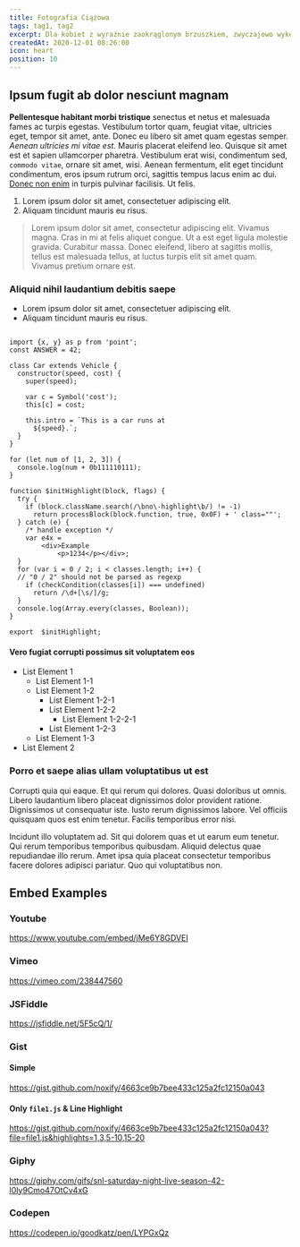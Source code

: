 ```yaml
---
title: Fotografia Ciążowa 
tags: tag1, tag2 
excerpt: Dla kobiet z wyraźnie zaokrąglonym brzuszkiem, zwyczajowo wykonywana pomiędzy 28 a 34 tc. 
createdAt: 2020-12-01 08:26:00 
icon: heart 
position: 10 
---
```


## Ipsum fugit ab dolor nesciunt magnam

**Pellentesque habitant morbi tristique** senectus et netus et malesuada fames ac turpis egestas. Vestibulum tortor quam, feugiat vitae, ultricies eget, tempor sit amet, ante. Donec eu libero sit amet quam egestas semper. _Aenean ultricies mi vitae est._ Mauris placerat eleifend leo. Quisque sit amet est et sapien ullamcorper pharetra. Vestibulum erat wisi, condimentum sed, `commodo vitae`, ornare sit amet, wisi. Aenean fermentum, elit eget tincidunt condimentum, eros ipsum rutrum orci, sagittis tempus lacus enim ac dui. [Donec non enim](#) in turpis pulvinar facilisis. Ut felis.

1.  Lorem ipsum dolor sit amet, consectetuer adipiscing elit.
2.  Aliquam tincidunt mauris eu risus.

> Lorem ipsum dolor sit amet, consectetur adipiscing elit. Vivamus magna. Cras in mi at felis aliquet congue. Ut a est eget ligula molestie gravida. Curabitur massa. Donec eleifend, libero at sagittis mollis, tellus est malesuada tellus, at luctus turpis elit sit amet quam. Vivamus pretium ornare est.

### Aliquid nihil laudantium debitis saepe

*   Lorem ipsum dolor sit amet, consectetuer adipiscing elit.
*   Aliquam tincidunt mauris eu risus.

```js{3,4,15-25}

import {x, y} as p from 'point';
const ANSWER = 42;

class Car extends Vehicle {
  constructor(speed, cost) {
    super(speed);

    var c = Symbol('cost');
    this[c] = cost;

    this.intro = `This is a car runs at
      ${speed}.`;
  }
}

for (let num of [1, 2, 3]) {
  console.log(num + 0b111110111);
}

function $initHighlight(block, flags) {
  try {
    if (block.className.search(/\bno\-highlight\b/) != -1)
      return processBlock(block.function, true, 0x0F) + ' class=""';
  } catch (e) {
    /* handle exception */
    var e4x =
        <div>Example
            <p>1234</p></div>;
  }
  for (var i = 0 / 2; i < classes.length; i++) {
  // "0 / 2" should not be parsed as regexp
    if (checkCondition(classes[i]) === undefined)
      return /\d+[\s/]/g;
  }
  console.log(Array.every(classes, Boolean));
}

export  $initHighlight;
```

#### Vero fugiat corrupti possimus sit voluptatem eos

* List Element 1
  * List Element 1-1
  * List Element 1-2
    * List Element 1-2-1
    * List Element 1-2-2
      * List Element 1-2-2-1
    * List Element 1-2-3
  * List Element 1-3
* List Element 2

### Porro et saepe alias ullam voluptatibus ut est

Corrupti quia qui eaque. Et qui rerum qui dolores. Quasi doloribus ut omnis. Libero laudantium libero placeat dignissimos dolor provident ratione. 
Dignissimos ut consequatur iste. Iusto rerum dignissimos labore. Vel officiis quisquam quos est enim tenetur. Facilis temporibus error nisi. 

Incidunt illo voluptatem ad. Sit qui dolorem quas et ut earum eum tenetur. Qui rerum temporibus temporibus quibusdam. Aliquid delectus quae repudiandae illo rerum. Amet ipsa quia placeat consectetur temporibus facere dolores adipisci pariatur. Quo qui voluptatibus non.

## Embed Examples

### Youtube

https://www.youtube.com/embed/jMe6Y8GDVEI

### Vimeo

https://vimeo.com/238447560

### JSFiddle

https://jsfiddle.net/5F5cQ/1/

### Gist

#### Simple

https://gist.github.com/noxify/4663ce9b7bee433c125a2fc12150a043

#### Only `file1.js` & Line Highlight

https://gist.github.com/noxify/4663ce9b7bee433c125a2fc12150a043?file=file1.js&highlights=1,3,5-10,15-20

### Giphy

https://giphy.com/gifs/snl-saturday-night-live-season-42-l0Iy9Cmo47OtCv4xG

### Codepen

https://codepen.io/goodkatz/pen/LYPGxQz
